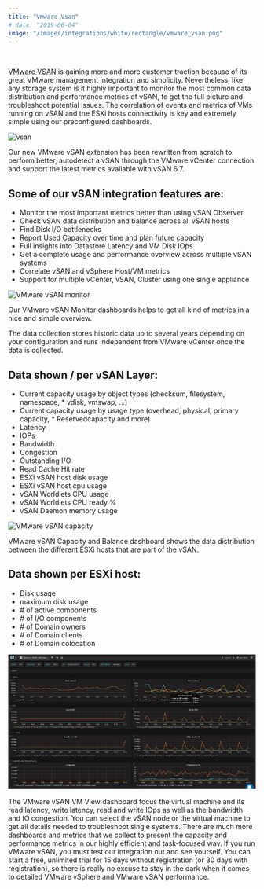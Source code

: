 ```yaml
---
title: "Vmware Vsan"
# date: "2019-06-04"
image: "/images/integrations/white/rectangle/vmware_vsan.png"
---
```


 

<!-- ![Vmware Vsan](/images/integrations/white/rectangle/vmware_vsan.png) -->



[VMware VSAN](https://www.vmware.com/uk/products/vsan.html) is gaining more and more customer traction because of its great VMware management integration and simplicity. Nevertheless, like any storage system is it highly important to monitor the most common data distribution and performance metrics of vSAN, to get the full picture and troubleshoot potential issues. The correlation of events and metrics of VMs running on vSAN and the ESXi hosts connectivity is key and extremely simple using our preconfigured dashboards.


![vsan](/images/integrations/posts//navigation-1.png)


Our new VMware vSAN extension has been rewritten from scratch to perform better, autodetect a vSAN through the VMware vCenter connection and support the latest metrics available with vSAN 6.7.


## Some of our vSAN integration features are:

* Monitor the most important metrics better than using vSAN Observer
* Check vSAN data distribution and balance across all vSAN hosts
* Find Disk I/O bottlenecks
* Report Used Capacity over time and plan future capacity
* Full insights into Datastore Latency and VM Disk IOps
* Get a complete usage and performance overview across multiple vSAN systems
* Correlate vSAN and vSphere Host/VM metrics
* Support for multiple vCenter, vSAN, Cluster using one single appliance


![VMware vSAN monitor](/images/integrations/posts//monitor.png)


Our VMware vSAN Monitor dashboards helps to get all kind of metrics in a nice and simple overview.

The data collection stores historic data up to several years depending on your configuration and runs independent from VMware vCenter once the data is collected.

## Data shown / per vSAN Layer:

* Current capacity usage by object types (checksum, filesystem, namespace, * vdisk, vmswap, …)
* Current capacity usage by usage type (overhead, physical, primary capacity, * Reservedcapacity and more)
* Latency
* IOPs
* Bandwidth
* Congestion
* Outstanding I/O
* Read Cache Hit rate
* ESXi vSAN host disk usage
* ESXi vSAN host cpu usage
* vSAN Worldlets CPU usage
* vSAN Worldlets CPU ready %
* vSAN Daemon memory usage


![VMware vSAN capacity](/images/integrations/posts//capacity.png)


VMware vSAN Capacity and Balance dashboard shows the data distribution between the different ESXi hosts that are part of the vSAN.

## Data shown per ESXi host:

* Disk usage
* maximum disk usage
* \# of active components
* \# of I/O components
* \# of Domain owners
* \# of Domain clients
* \# of Domain colocation


![VMware vSAN virtual machine view](/images/integrations/posts//vmview.png)


The VMware vSAN VM View dashboard focus the virtual machine and its read latency, write latency, read and write IOps as well as the bandwidth and IO congestion. You can select the vSAN node or the virtual machine to get all details needed to troubleshoot single systems.
There are much more dashboards and metrics that we collect to present the capacity and performance metrics in our highly efficient and task-focused way.
If you run VMware vSAN, you must test our integration out and see yourself. You can start a free, unlimited trial for 15 days without registration (or 30 days with registration), so there is really no excuse to stay in the dark when it comes to detailed VMware vSphere and VMware vSAN performance.
 